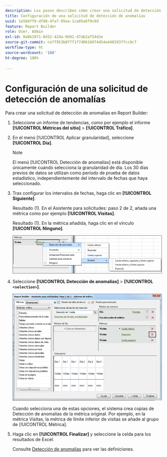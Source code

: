 ```yaml
---
description: Los pasos describen cómo crear una solicitud de detección de anomalías en Report Builder.
title: Configuración de una solicitud de detección de anomalías
uuid: 1e504ff9-df88-4fa7-95ea-1ca05a6f9c0d
feature: Report Builder
role: User, Admin
exl-id: 0a8b1971-8d32-424a-9d41-d7ab2af54d1e
source-git-commit: ce7f953b8f7f1f7d0616074454e4401937fcc0c7
workflow-type: ht
source-wordcount: '168'
ht-degree: 100%

---
```


# Configuración de una solicitud de detección de anomalías

Para crear una solicitud de detección de anomalías en Report Builder:

1. Seleccione un informe de tendencias, como por ejemplo el informe **[!UICONTROL Métricas del sitio]** > **[!UICONTROL Tráfico]**.
1. En el menú [!UICONTROL Aplicar granularidad], seleccione **[!UICONTROL Día]**.

   >[!NOTE]
   >
   >El menú [!UICONTROL Detección de anomalías] está disponible únicamente cuando selecciona la granularidad de día. Los 30 días previos de datos se utilizan como período de prueba de datos estadístico, independientemente del intervalo de fechas que haya seleccionado.

1. Tras configurar los intervalos de fechas, haga clic en **[!UICONTROL Siguiente]**.

   Resultado (1). En el Asistente para solicitudes: paso 2 de 2, añada una métrica como por ejemplo **[!UICONTROL Visitas]**.

   Resultado (1). En la métrica añadida, haga clic en el vínculo **[!UICONTROL Ninguno]**.

   ![Resultado](assets/anomaly_select.png)

1. Seleccione **[!UICONTROL Detección de anomalías]** > **[!UICONTROL `<selection>`]**.

   ![Información sobre los pasos](assets/anomaly_visit.png)

   Cuando selecciona una de estas opciones, el sistema crea copias de Detección de anomalías de la métrica original. Por ejemplo, en la métrica Visitas, la métrica de límite inferior de visitas se añade al grupo de [!UICONTROL Métrica].
1. Haga clic en **[!UICONTROL Finalizar]** y seleccione la celda para los resultados de Excel.

   Consulte [Detección de anomalías](/help/analyze/analysis-workspace/virtual-analyst/c-anomaly-detection/anomaly-detection.md) para ver las definiciones.

